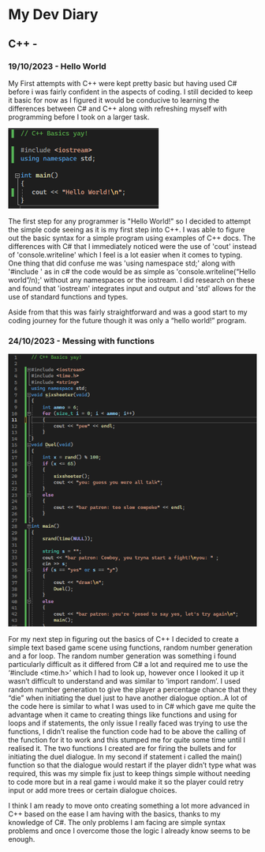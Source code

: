 # My Dev Diary

## C++ -
### 19/10/2023 - Hello World

My First attempts with C++ were kept pretty basic but having used C# before i was fairly confident in the aspects of coding. I still decided to keep it basic for now as I figured it would be conducive to learning the differences between C# and C++ along with refreshing myself with programming before I took on a larger task.

![script to print image](/Screenshots/Hello-World.png?raw=true)

The first step for any programmer is "Hello World!" so I decided to attempt the simple code seeing as it is my first step into C++. I was able to figure out the basic syntax for a simple program using examples of C++ docs. The differences with C# that I immediately noticed were the use of 'cout' instead of 'console.writeline' which I feel is a lot easier when it comes to typing. One thing that did confuse me was 'using namespace std;' along with '#include <iostream>' as in c# the code would be as simple as 'console.writeline(“Hello world”/n);' without any namespaces or the iostream. I did research on these and found that 'iostream' integrates input and output and 'std' allows for the use of standard functions and types. 

Aside from that this was fairly straightforward and was a good start to my coding journey for the future though it was only a “hello world!” program.

### 24/10/2023 - Messing with functions

![script to print image](/Screenshots/cowboys.png?raw=true)

For my next step in figuring out the basics of C++ I decided to create a simple text based game scene using functions, random number generation and a for loop. The random number generation was something i found particularly difficult as it differed from C# a lot and required me to use the ‘#include <time.h>’ which I had to look up, however once I looked it up it wasn’t difficult to understand and was similar to ‘import random’. I used random number generation to give the player a percentage chance that they “die” when initiating the duel just to have another dialogue option..A lot of the code here is similar to what I was used to in C# which gave me quite the advantage when it came to creating things like functions and using for loops and if statements, the only issue I really faced was trying to use the functions, I didn’t realise the function code had to be above the calling of the function for it to work and this stumped me for quite some time until I realised it. The two functions I created are for firing the bullets and for initiating the duel dialogue. In my second if statement i called the main() function so that the dialogue would restart if the player didn’t type what was required, this was my simple fix just to keep things simple without needing to code more but in a real game i would make it so the player could retry input or add more trees or certain dialogue choices. 

I think I am ready to move onto creating something a lot more advanced in C++ based on the ease I am having with the basics, thanks to my knowledge of C#. The only problems I am facing are simple syntax problems and once I overcome those the logic I already know seems to be enough. 
